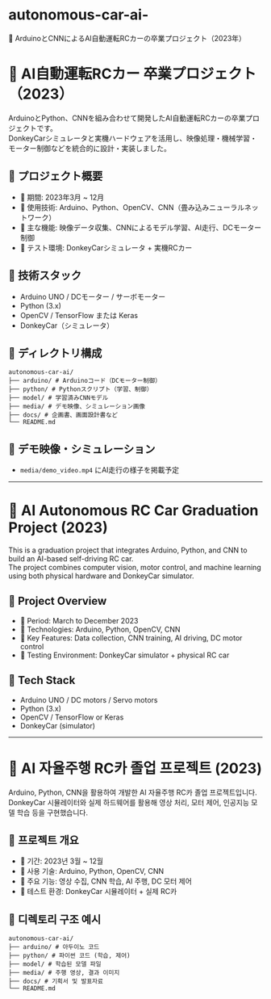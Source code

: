 # autonomous-car-ai-
📌 ArduinoとCNNによるAI自動運転RCカーの卒業プロジェクト（2023年）

# 🚗 AI自動運転RCカー 卒業プロジェクト（2023）

ArduinoとPython、CNNを組み合わせて開発したAI自動運転RCカーの卒業プロジェクトです。  
DonkeyCarシミュレータと実機ハードウェアを活用し、映像処理・機械学習・モーター制御などを統合的に設計・実装しました。

## 📌 プロジェクト概要

- 📅 期間: 2023年3月 ~ 12月
- 🧠 使用技術: Arduino、Python、OpenCV、CNN（畳み込みニューラルネットワーク）
- 🔧 主な機能: 映像データ収集、CNNによるモデル学習、AI走行、DCモーター制御
- 🧪 テスト環境: DonkeyCarシミュレータ + 実機RCカー

## 🧰 技術スタック

- Arduino UNO / DCモーター / サーボモーター
- Python (3.x)
- OpenCV / TensorFlow または Keras
- DonkeyCar（シミュレータ）

## 📂 ディレクトリ構成

```
autonomous-car-ai/ 
├── arduino/ # Arduinoコード（DCモーター制御） 
├── python/ # Pythonスクリプト（学習、制御） 
├── model/ # 学習済みCNNモデル 
├── media/ # デモ映像、シミュレーション画像 
├── docs/ # 企画書、画面設計書など 
└── README.md
```


## 🎥 デモ映像・シミュレーション

- `media/demo_video.mp4` にAI走行の様子を掲載予定

---

# 🚗 AI Autonomous RC Car Graduation Project (2023)

This is a graduation project that integrates Arduino, Python, and CNN to build an AI-based self-driving RC car.  
The project combines computer vision, motor control, and machine learning using both physical hardware and DonkeyCar simulator.

## 📌 Project Overview

- 📅 Period: March to December 2023
- 🧠 Technologies: Arduino, Python, OpenCV, CNN
- 🔧 Key Features: Data collection, CNN training, AI driving, DC motor control
- 🧪 Testing Environment: DonkeyCar simulator + physical RC car

## 🧰 Tech Stack

- Arduino UNO / DC motors / Servo motors
- Python (3.x)
- OpenCV / TensorFlow or Keras
- DonkeyCar (simulator)

---

# 🚗 AI 자율주행 RC카 졸업 프로젝트 (2023)

Arduino, Python, CNN을 활용하여 개발한 AI 자율주행 RC카 졸업 프로젝트입니다.  
DonkeyCar 시뮬레이터와 실제 하드웨어를 활용해 영상 처리, 모터 제어, 인공지능 모델 학습 등을 구현했습니다.

## 📌 프로젝트 개요

- 📅 기간: 2023년 3월 ~ 12월
- 🧠 사용 기술: Arduino, Python, OpenCV, CNN
- 🔧 주요 기능: 영상 수집, CNN 학습, AI 주행, DC 모터 제어
- 🧪 테스트 환경: DonkeyCar 시뮬레이터 + 실제 RC카

## 📂 디렉토리 구조 예시

```
autonomous-car-ai/
├── arduino/ # 아두이노 코드
├── python/ # 파이썬 코드 (학습, 제어)
├── model/ # 학습된 모델 파일
├── media/ # 주행 영상, 결과 이미지
├── docs/ # 기획서 및 발표자료
└── README.md
```
